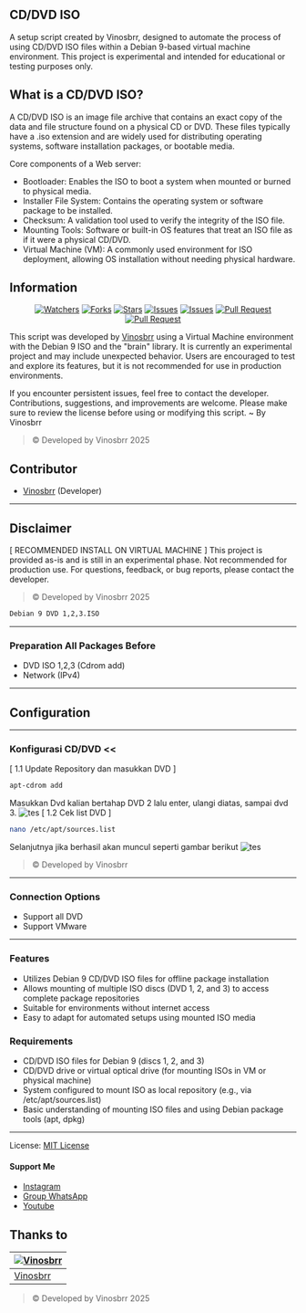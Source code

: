## CD/DVD ISO
A setup script created by Vinosbrr, designed to automate the process of using CD/DVD ISO files within a Debian 9-based virtual machine environment. This project is experimental and intended for educational or testing purposes only.
 
## What is a CD/DVD ISO?
A CD/DVD ISO is an image file archive that contains an exact copy of the data and file structure found on a physical CD or DVD. These files typically have a .iso extension and are widely used for distributing operating systems, software installation packages, or bootable media.

Core components of a Web server:
- Bootloader: Enables the ISO to boot a system when mounted or burned to physical media.
- Installer File System: Contains the operating system or software package to be installed.
- Checksum: A validation tool used to verify the integrity of the ISO file.
- Mounting Tools: Software or built-in OS features that treat an ISO file as if it were a physical CD/DVD.
- Virtual Machine (VM): A commonly used environment for ISO deployment, allowing OS installation without needing physical hardware.
## Information

<div align="center">
<a href="https://github.com/vinosbrr/Sbrr-Bot/watchers"><img title="Watchers" src="https://img.shields.io/github/watchers/vinosbrr/Sbrr-Bot?label=Watchers&color=green&style=flat-square"></a>
<a href="https://github.com/vinosbrr/Sbrr-Bot/network/members"><img title="Forks" src="https://img.shields.io/github/forks/vinosbrr/Sbrr-Bot?label=Forks&color=blue&style=flat-square"></a>
<a href="https://github.com/vinosbrr/Sbrr-Bot/stargazers"><img title="Stars" src="https://img.shields.io/github/stars/vinosbrr/Sbrr-Bot?label=Stars&color=yellow&style=flat-square"></a>
<a href="https://github.com/vinosbrr/Sbrr-Bot/issues"><img title="Issues" src="https://img.shields.io/github/issues/vinosbrr/Sbrr-Bot?label=Issues&color=success&style=flat-square"></a>
<a href="https://github.com/vinosbrr/Sbrr-Bot/issues?q=is%3Aissue+is%3Aclosed"><img title="Issues" src="https://img.shields.io/github/issues-closed/vinosbrr/Sbrr-Bot?label=Issues&color=red&style=flat-square"></a>
<a href="https://github.com/vinosbrr/Sbrr-Bot/pulls"><img title="Pull Request" src="https://img.shields.io/github/issues-pr/vinosbrr/Sbrr-Bot?label=PullRequest&color=success&style=flat-square"></a>
<a href="https://github.com/vinosbrr/Sbrr-Bot/pulls?q=is%3Apr+is%3Aclosed"><img title="Pull Request" src="https://img.shields.io/github/issues-pr-closed/vinosbrr/Sbrr-Bot?label=PullRequest&color=red&style=flat-square"></a>
</div>



This script was developed by [Vinosbrr](https://github.com/vinosbrr) using a Virtual Machine environment with the Debian 9 ISO and the "brain" library. It is currently an experimental project and may include unexpected behavior. Users are encouraged to test and explore its features, but it is not recommended for use in production environments.

If you encounter persistent issues, feel free to contact the developer. Contributions, suggestions, and improvements are welcome. Please make sure to review the license before using or modifying this script. ~ By Vinosbrr
> © Developed by Vinosbrr 2025

## Contributor
- [Vinosbrr](https://github.com/vinosbrr) (Developer)


---
## Disclaimer
[ RECOMMENDED INSTALL ON VIRTUAL MACHINE ]
This project is provided as-is and is still in an experimental phase. Not recommended for production use. For questions, feedback, or bug reports, please contact the developer.
> © Developed by Vinosbrr 2025
```bash
Debian 9 DVD 1,2,3.ISO
```

---
### Preparation All Packages Before 
- DVD ISO 1,2,3 (Cdrom add) 
- Network (IPv4)

---
##  Configuration

---
###  Konfigurasi CD/DVD <<
[ 1.1 Update Repository dan masukkan DVD ]
```bash
apt-cdrom add
```
Masukkan Dvd kalian bertahap DVD 2 lalu enter, ulangi diatas, sampai dvd 3.
![tes](images/dvd.png)
[ 1.2 Cek list DVD ]
```bash
nano /etc/apt/sources.list
```
Selanjutnya jika berhasil akan muncul seperti gambar berikut
![tes](images/list.png)

> © Developed by Vinosbrr
---
### Connection Options
- Support all DVD
- Support VMware

---
### Features 
- Utilizes Debian 9 CD/DVD ISO files for offline package installation
- Allows mounting of multiple ISO discs (DVD 1, 2, and 3) to access complete package repositories
- Suitable for environments without internet access
- Easy to adapt for automated setups using mounted ISO media

### Requirements
- CD/DVD ISO files for Debian 9 (discs 1, 2, and 3)
- CD/DVD drive or virtual optical drive (for mounting ISOs in VM or physical machine)
- System configured to mount ISO as local repository (e.g., via /etc/apt/sources.list)
- Basic understanding of mounting ISO files and using Debian package tools (apt, dpkg)

---
License: [MIT License](../LICENSE)

#### Support Me
- [Instagram](https://www.instagram.com/vinosbrr?igsh=MWJ6dXU1eXdzdWcwbw==)
- [Group WhatsApp](https://chat.whatsapp.com/KZmCzNMege942CH7qa7176)
- [Youtube](https://youtube.com/@wongesbrr?si=RQbf8_FRIju8ACCU)


## Thanks to
| [![Vinosbrr](https://github.com/vinosbrr.png?size=100)](https://github.com/vinosbrr)
| --- | 
| [Vinosbrr](https://github.com/vinosbrr) |
> © Developed by Vinosbrr 2025




